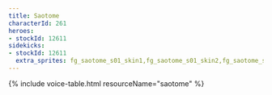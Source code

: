 ```yaml
---
title: Saotome
characterId: 261
heroes:
- stockId: 12611
sidekicks:
- stockId: 12611
  extra_sprites: fg_saotome_s01_skin1,fg_saotome_s01_skin2,fg_saotome_s01_skin3,fg_saotome_s01_skin4
---
```


{% include voice-table.html resourceName="saotome"
%}
